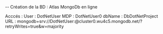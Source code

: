 



-- Création de la BD : Atlas MongoDb en ligne 

Acccés :
User : DotNetUser  MDP : DotNetUser0
dbName : DbDotNetProject
URL : mongodb+srv://DotNetUser:<password>@cluster0.wu4c5.mongodb.net/<dbname>?retryWrites=true&w=majority
